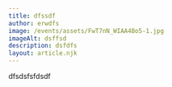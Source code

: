 ```yaml
---
title: dfssdf
author: erwdfs
image: /events/assets/FwT7nN_WIAA4Bo5-1.jpg
imageAlt: dsffsd
description: dsfdfs
layout: article.njk
---
```

dfsdsfsfdsdf